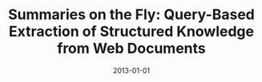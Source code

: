 ---
title: "Summaries on the Fly: Query-Based Extraction of Structured Knowledge from Web Documents"
collection: publications
permalink: /publication/2013-DBLP_conf_icwe_FetahuND13
date: 2013-01-01
venue: 'Web Engineering - 13th International Conference, {ICWE} 2013, Aalborg, Denmark, July 8-12, 2013. Proceedings'
---